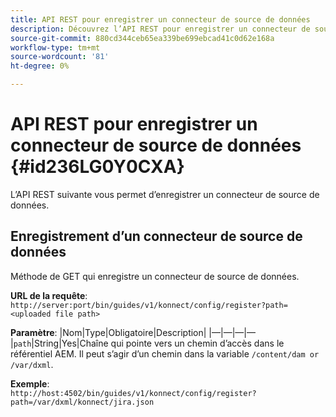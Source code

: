 ```yaml
---
title: API REST pour enregistrer un connecteur de source de données
description: Découvrez l’API REST pour enregistrer un connecteur de source de données
source-git-commit: 880cd344ceb65ea339be699ebcad41c0d62e168a
workflow-type: tm+mt
source-wordcount: '81'
ht-degree: 0%

---
```


# API REST pour enregistrer un connecteur de source de données {#id236LG0Y0CXA}

L’API REST suivante vous permet d’enregistrer un connecteur de source de données.

## Enregistrement d’un connecteur de source de données

Méthode de GET qui enregistre un connecteur de source de données.

**URL de la requête**:
`http://server:port/bin/guides/v1/konnect/config/register?path=<uploaded file path>`

**Paramètre**: |Nom|Type|Obligatoire|Description| |—|—|—|— |`path`|String|Yes|Chaîne qui pointe vers un chemin d’accès dans le référentiel AEM. Il peut s’agir d’un chemin dans la variable `/content/dam or /var/dxml`.

**Exemple**:\
`http://host:4502/bin/guides/v1/konnect/config/register?path=/var/dxml/konnect/jira.json`
